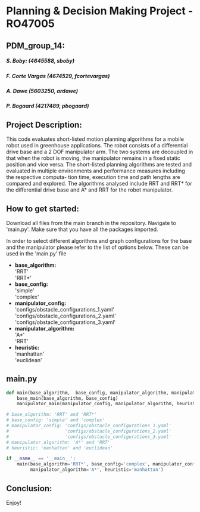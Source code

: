 # Planning & Decision Making Project - RO47005

## PDM_group_14:

##### S. Boby: (4645588, sboby)

##### F. Corte Vargas (4674529, fcortevargas)

##### A. Dawe (5603250, ardawe)

##### P. Bogaard (4217489, pbogaard)

## Project Description:

This code evaluates short-listed motion planning algorithms for a mobile robot used in greenhouse applications. The
robot consists of a differential drive base and a 2 DOF manipulator arm. The two systems are decoupled in that when the
robot is moving, the manipulator remains in a fixed static position and vice versa. The short-listed planning algorithms
are tested and evaluated in multiple environments and performance measures including the respective computa- tion time,
execution time and path lengths are compared and explored. The algorithms analysed include RRT and RRT* for the
differential drive base and A* and RRT for the robot manipulator.

## How to get started:

Download all files from the main branch in the repository. Navigate to 'main.py'. Make sure that you have all the
packages imported.

In order to select different algorithms and graph configurations for the base and the manipulator please refer to the
list of options below. These can be used in the 'main.py' file

* **base_algorithm:** <br />
  'RRT' <br />'RRT*'
* **base_config:** <br />
  'simple' <br /> 'complex'
* **manipulator_config:** <br />
  'configs/obstacle_configurations_1.yaml'<br />
  'configs/obstacle_configurations_2.yaml'<br />
  'configs/obstacle_configurations_3.yaml'
* **manipulator_algorithm:** <br />
  'A*' <br /> 'RRT'
* **heuristic:** <br />
  'manhattan' <br /> 'euclidean'

## main.py

```python
def main(base_algorithm,  base_config, manipulator_algorithm, manipulator_config, heuristic):
    base_main(base_algorithm, base_config)
    manipulator_main(manipulator_config, manipulator_algorithm, heuristic)

# base_algorithm: 'RRT' and 'RRT*'
# base_config: 'simple' and 'complex'
# manipulator_config: 'configs/obstacle_configurations_1.yaml'
#                     'configs/obstacle_configurations_2.yaml'
#                     'configs/obstacle_configurations_3.yaml'
# manipulator_algorithm: 'A*' and 'RRT'
# heuristic: 'manhattan' and 'euclidean'

if __name__ == '__main__':
    main(base_algorithm='RRT*', base_config='complex', manipulator_config='configs/obstacle_configurations_1.yaml',
         manipulator_algorithm='A*', heuristic='manhattan')
```

## Conclusion:

Enjoy!


